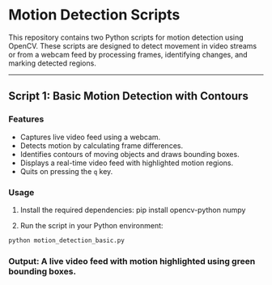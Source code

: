 # Motion Detection Scripts

This repository contains two Python scripts for motion detection using OpenCV. These scripts are designed to detect movement in video streams or from a webcam feed by processing frames, identifying changes, and marking detected regions.

---

## Script 1: Basic Motion Detection with Contours

### Features
- Captures live video feed using a webcam.
- Detects motion by calculating frame differences.
- Identifies contours of moving objects and draws bounding boxes.
- Displays a real-time video feed with highlighted motion regions.
- Quits on pressing the `q` key.

### Usage
1. Install the required dependencies: pip install opencv-python numpy

2. Run the script in your Python environment:
```bash
python motion_detection_basic.py
```

### Output: A live video feed with motion highlighted using green bounding boxes.
